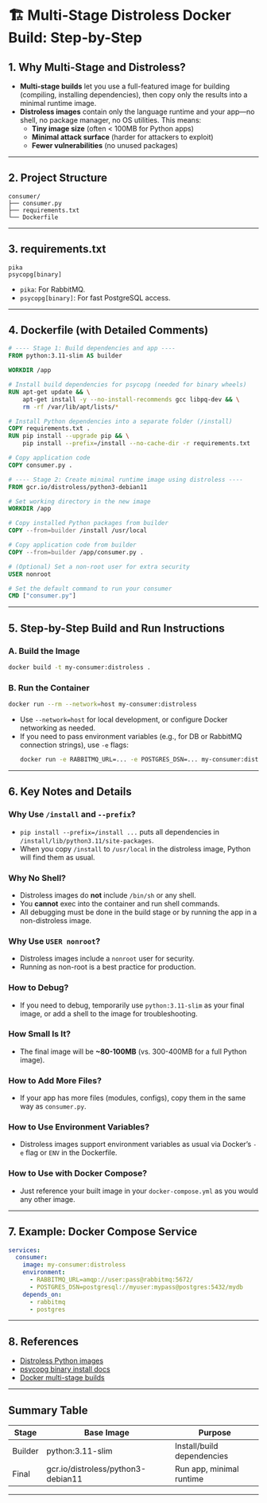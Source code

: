 # 🏗️ Multi-Stage Distroless Docker Build: Step-by-Step

## **1. Why Multi-Stage and Distroless?**

- **Multi-stage builds** let you use a full-featured image for building (compiling, installing dependencies), then copy only the results into a minimal runtime image.
- **Distroless images** contain only the language runtime and your app—no shell, no package manager, no OS utilities. This means:
  - **Tiny image size** (often < 100MB for Python apps)
  - **Minimal attack surface** (harder for attackers to exploit)
  - **Fewer vulnerabilities** (no unused packages)

---

## **2. Project Structure**

```
consumer/
├── consumer.py
├── requirements.txt
└── Dockerfile
```

---

## **3. requirements.txt**

```text
pika
psycopg[binary]
```
- `pika`: For RabbitMQ.
- `psycopg[binary]`: For fast PostgreSQL access.

---

## **4. Dockerfile (with Detailed Comments)**

```dockerfile
# ---- Stage 1: Build dependencies and app ----
FROM python:3.11-slim AS builder

WORKDIR /app

# Install build dependencies for psycopg (needed for binary wheels)
RUN apt-get update && \
    apt-get install -y --no-install-recommends gcc libpq-dev && \
    rm -rf /var/lib/apt/lists/*

# Install Python dependencies into a separate folder (/install)
COPY requirements.txt .
RUN pip install --upgrade pip && \
    pip install --prefix=/install --no-cache-dir -r requirements.txt

# Copy application code
COPY consumer.py .

# ---- Stage 2: Create minimal runtime image using distroless ----
FROM gcr.io/distroless/python3-debian11

# Set working directory in the new image
WORKDIR /app

# Copy installed Python packages from builder
COPY --from=builder /install /usr/local

# Copy application code from builder
COPY --from=builder /app/consumer.py .

# (Optional) Set a non-root user for extra security
USER nonroot

# Set the default command to run your consumer
CMD ["consumer.py"]
```

---

## **5. Step-by-Step Build and Run Instructions**

### **A. Build the Image**

```bash
docker build -t my-consumer:distroless .
```

### **B. Run the Container**

```bash
docker run --rm --network=host my-consumer:distroless
```
- Use `--network=host` for local development, or configure Docker networking as needed.
- If you need to pass environment variables (e.g., for DB or RabbitMQ connection strings), use `-e` flags:
  ```bash
  docker run -e RABBITMQ_URL=... -e POSTGRES_DSN=... my-consumer:distroless
  ```

---

## **6. Key Notes and Details**

### **Why Use `/install` and `--prefix`?**
- `pip install --prefix=/install ...` puts all dependencies in `/install/lib/python3.11/site-packages`.
- When you copy `/install` to `/usr/local` in the distroless image, Python will find them as usual.

### **Why No Shell?**
- Distroless images do **not** include `/bin/sh` or any shell.
- You **cannot** exec into the container and run shell commands.
- All debugging must be done in the build stage or by running the app in a non-distroless image.

### **Why Use `USER nonroot`?**
- Distroless images include a `nonroot` user for security.
- Running as non-root is a best practice for production.

### **How to Debug?**
- If you need to debug, temporarily use `python:3.11-slim` as your final image, or add a shell to the image for troubleshooting.

### **How Small Is It?**
- The final image will be **~80-100MB** (vs. 300-400MB for a full Python image).

### **How to Add More Files?**
- If your app has more files (modules, configs), copy them in the same way as `consumer.py`.

### **How to Use Environment Variables?**
- Distroless images support environment variables as usual via Docker’s `-e` flag or `ENV` in the Dockerfile.

### **How to Use with Docker Compose?**
- Just reference your built image in your `docker-compose.yml` as you would any other image.

---

## **7. Example: Docker Compose Service**

```yaml
services:
  consumer:
    image: my-consumer:distroless
    environment:
      - RABBITMQ_URL=amqp://user:pass@rabbitmq:5672/
      - POSTGRES_DSN=postgresql://myuser:mypass@postgres:5432/mydb
    depends_on:
      - rabbitmq
      - postgres
```

---

## **8. References**

- [Distroless Python images](https://github.com/GoogleContainerTools/distroless/blob/main/examples/python3.Dockerfile)
- [psycopg binary install docs](https://www.psycopg.org/psycopg3/docs/basic/install.html#binary-install)
- [Docker multi-stage builds](https://docs.docker.com/build/building/multi-stage/)

---

## **Summary Table**

| Stage      | Base Image                | Purpose                        |
|------------|--------------------------|--------------------------------|
| Builder    | python:3.11-slim         | Install/build dependencies     |
| Final      | gcr.io/distroless/python3-debian11 | Run app, minimal runtime      |

---